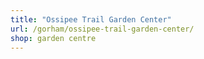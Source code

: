```yaml
---
title: "Ossipee Trail Garden Center"
url: /gorham/ossipee-trail-garden-center/
shop: garden centre
---
```

